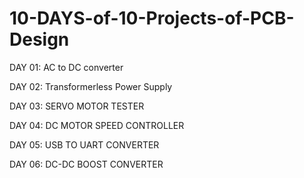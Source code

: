 # 10-DAYS-of-10-Projects-of-PCB-Design
DAY 01: AC to DC converter

DAY 02: Transformerless Power Supply

DAY 03: SERVO MOTOR TESTER

DAY 04: DC MOTOR SPEED CONTROLLER

DAY 05: USB TO UART CONVERTER

DAY 06: DC-DC BOOST CONVERTER
